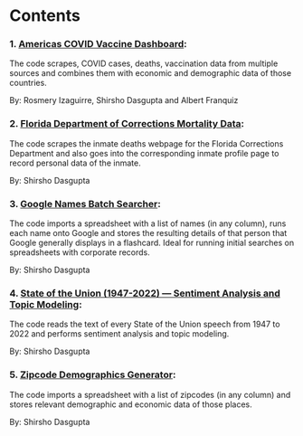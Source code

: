 # Contents

### 1. [Americas COVID Vaccine Dashboard](https://github.com/shirshod/americas_covidvaccine_dashboard):
The code scrapes, COVID cases, deaths, vaccination data from multiple sources and combines them with economic and demographic data of those countries. 

By: Rosmery Izaguirre, Shirsho Dasgupta and Albert Franquiz


### 2. [Florida Department of Corrections Mortality Data](https://github.com/shirshod/fdc_inmatedeaths_scraper):
The code scrapes the inmate deaths webpage for the Florida Corrections Department and also goes into the corresponding inmate profile page to record personal data of the inmate.

By: Shirsho Dasgupta


### 3. [Google Names Batch Searcher](https://github.com/shirshod/google_name_batchsearcher):
The code imports a spreadsheet with a list of names (in any column), runs each name onto Google and stores the resulting details of that person that Google generally displays in a flashcard. Ideal for running initial searches on spreadsheets with corporate records. 

By: Shirsho Dasgupta


### 4. [State of the Union (1947-2022) — Sentiment Analysis and Topic Modeling](https://github.com/shirshod/sotu_textanalysis):
The code reads the text of every State of the Union speech from 1947 to 2022 and performs sentiment analysis and topic modeling. 

By: Shirsho Dasgupta


### 5. [Zipcode Demographics Generator](https://github.com/shirshod/zipcode_demographics_generator):
The code imports a spreadsheet with a list of zipcodes (in any column) and stores relevant demographic and economic data of those places. 

By: Shirsho Dasgupta
